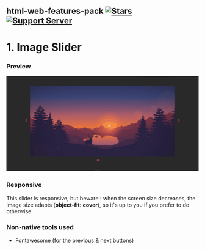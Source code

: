 ## html-web-features-pack [![Stars](https://img.shields.io/github/stars/antoinemcx/html-web-features-pack)](https://github.com/antoinemcx/html-web-features-pack) [![Support Server](https://img.shields.io/discord/738122381062832180.svg?label=&logo=discord&logoColor=ffffff&color=7389D8&labelColor=6A7EC2)](https://discord.gg/G6WQsMQShZ)

# 1. Image Slider

### Preview
<img src="https://github.com/antoinemcx/html-web-features-pack/blob/1.-Image-Slider/preview.gif">

### Responsive
This slider is responsive, but beware : when the screen size decreases, the image size adapts (**object-fit: cover**), so it's up to you if you prefer to do otherwise.

### Non-native tools used
- Fontawesome (for the previous & next buttons)